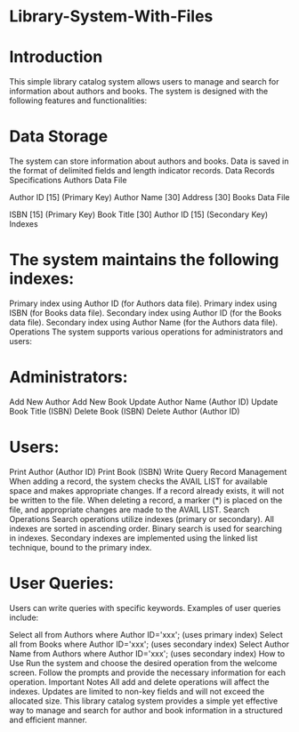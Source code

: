 # Library-System-With-Files
# Introduction
This simple library catalog system allows users to manage and search for information about authors and books. The system is designed with the following features and functionalities:

# Data Storage
The system can store information about authors and books. Data is saved in the format of delimited fields and length indicator records. Data Records Specifications Authors Data File

Author ID [15] (Primary Key) Author Name [30] Address [30] Books Data File

ISBN [15] (Primary Key) Book Title [30] Author ID [15] (Secondary Key) Indexes

# The system maintains the following indexes:
Primary index using Author ID (for Authors data file). Primary index using ISBN (for Books data file). Secondary index using Author ID (for the Books data file). Secondary index using Author Name (for the Authors data file). Operations The system supports various operations for administrators and users:

# Administrators:
Add New Author Add New Book Update Author Name (Author ID) Update Book Title (ISBN) Delete Book (ISBN) Delete Author (Author ID)

# Users:
Print Author (Author ID) Print Book (ISBN) Write Query Record Management When adding a record, the system checks the AVAIL LIST for available space and makes appropriate changes. If a record already exists, it will not be written to the file. When deleting a record, a marker (*) is placed on the file, and appropriate changes are made to the AVAIL LIST. Search Operations Search operations utilize indexes (primary or secondary). All indexes are sorted in ascending order. Binary search is used for searching in indexes. Secondary indexes are implemented using the linked list technique, bound to the primary index.

# User Queries:
Users can write queries with specific keywords. Examples of user queries include:

Select all from Authors where Author ID='xxx'; (uses primary index) Select all from Books where Author ID='xxx'; (uses secondary index) Select Author Name from Authors where Author ID='xxx'; (uses secondary index) How to Use Run the system and choose the desired operation from the welcome screen. Follow the prompts and provide the necessary information for each operation. Important Notes All add and delete operations will affect the indexes. Updates are limited to non-key fields and will not exceed the allocated size. This library catalog system provides a simple yet effective way to manage and search for author and book information in a structured and efficient manner.
